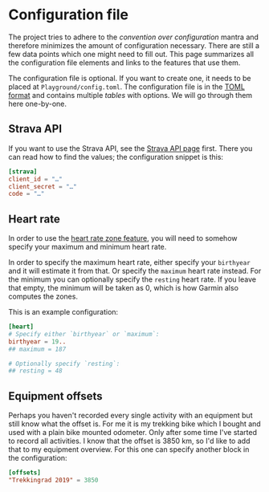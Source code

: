 # Configuration file

The project tries to adhere to the _convention over configuration_ mantra and therefore minimizes the amount of configuration necessary. There are still a few data points which one might need to fill out. This page summarizes all the configuration file elements and links to the features that use them.

The configuration file is optional. If you want to create one, it needs to be placed at `Playground/config.toml`. The configuration file is in the [TOML format](https://toml.io/en/) and contains multiple _tables_ with options. We will go through them here one-by-one.

## Strava API

If you want to use the Strava API, see the [Strava API page](using-strava-api.md) first. There you can read how to find the values; the configuration snippet is this:

```toml
[strava]
client_id = "…"
client_secret = "…"
code = "…"
```

## Heart rate

In order to use the [heart rate zone feature](../features/activity-view.md#heart-rate-zones), you will need to somehow specify your maximum and minimum heart rate.

In order to specify the maximum heart rate, either specify your `birthyear` and it will estimate it from that. Or specify the `maximum` heart rate instead. For the minimum you can optionally specify the `resting` heart rate. If you leave that empty, the minimum will be taken as 0, which is how Garmin also computes the zones.

This is an example configuration:

```toml
[heart]
# Specify either `birthyear` or `maximum`:
birthyear = 19..
## maximum = 187

# Optionally specify `resting`:
## resting = 48
```

## Equipment offsets

Perhaps you haven't recorded every single activity with an equipment but still know what the offset is. For me it is my trekking bike which I bought and used with a plain bike mounted odometer. Only after some time I've started to record all activities. I know that the offset is 3850 km, so I'd like to add that to my equipment overview. For this one can specify another block in the configuration:

```toml
[offsets]
"Trekkingrad 2019" = 3850
```

